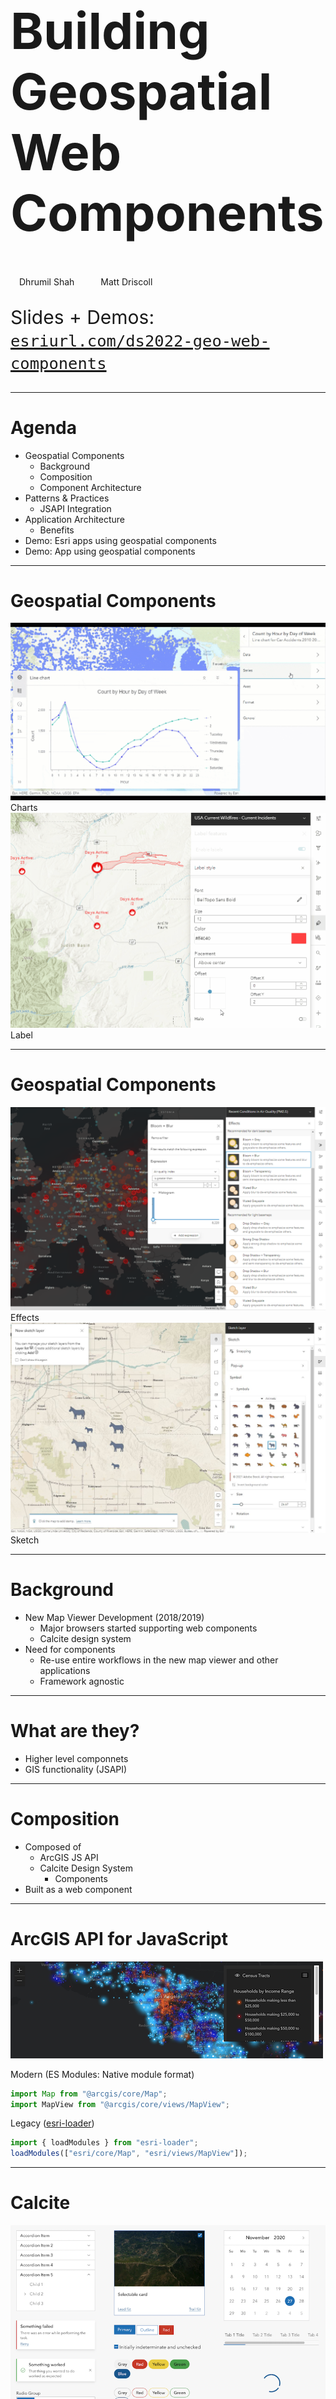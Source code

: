 <!-- .slide: data-background="img/2022/dev-summit/bg-1.png" data-background-size="cover" -->

<h1 style="text-align: left; font-size: 80px;">Building Geospatial Web Components</h1>

<p style="display: flex; line-height: normal; gap: 14px; color: var(--r-section-subhead-color);"><calcite-avatar scale="l" full-name="Dhrumil Shah" thumbnail="./img/dhrumil.jpeg"></calcite-avatar>Dhrumil Shah<calcite-avatar style="margin-left: 14px" scale="l" full-name="Matt Driscoll" thumbnail="./img/matt.jpeg"></calcite-avatar>Matt Driscoll </p>

<p style="text-align: left; font-size: 30px;">Slides + Demos: <a href="https://esriurl.com/ds2022-geo-web-components"><code>esriurl.com/ds2022-geo-web-components</code></a></p>

---

# Agenda

- Geospatial Components <!-- Matt -->
  - Background <!-- Matt -->
  - Composition <!-- Matt -->
  - Component Architecture <!-- Matt -->
- Patterns & Practices <!-- Dhrumil -->
  - JSAPI Integration <!-- Dhrumil -->
- Application Architecture <!-- Dhrumil -->
  - Benefits <!-- Dhrumil -->
- Demo: Esri apps using geospatial components <!-- Dhrumil -->
- Demo: App using geospatial components <!-- Dhrumil & Matt -->

---

<!-- .slide: data-background="img/2022/dev-summit/bg-7.png" data-background-size="cover" -->

# Geospatial Components

<div class="grid">
  <label><img src="img/chart.gif" />Charts</label>
  <label><img src="img/label.gif" />Label</label>
</div>

---

# Geospatial Components

<div class="grid">
  <label><img src="img/effects.png" />Effects</label>
  <label><img src="img/sketch.jpeg" />Sketch</label>
</div>

---

# Background

- New Map Viewer Development (2018/2019)
  - Major browsers started supporting web components
  - Calcite design system
- Need for components
  - Re-use entire workflows in the new map viewer and other applications
  - Framework agnostic

---

# What are they?

- Higher level componnets
- GIS functionality (JSAPI)

---

# Composition

- Composed of
  - ArcGIS JS API
  - Calcite Design System
    - Components
- Built as a web component

---

<!-- .slide: data-background="img/2022/dev-summit/bg-7.png" data-background-size="cover" -->

# ArcGIS API for JavaScript

[![jsapi](img/jsapi.png)](https://developers.arcgis.com/javascript/latest/)

Modern (ES Modules: Native module format)

```js
import Map from "@arcgis/core/Map";
import MapView from "@arcgis/core/views/MapView";
```

Legacy ([esri-loader](https://github.com/Esri/esri-loader))

```js
import { loadModules } from "esri-loader";
loadModules(["esri/core/Map", "esri/views/MapView"]);
```

---

<!-- .slide: data-background="img/2022/dev-summit/bg-7.png" data-background-size="cover" -->

# Calcite

[![calcite](img/calcite.png)](https://developers.arcgis.com/calcite-design-system/)

---

# Calcite: Esri's design system

- Visual language for products
  - [Design guidelines](https://developers.arcgis.com/calcite-design-system/foundations/colors/)
    - Color, Spacing, Typography...
  - Graphic resources (Icons, symbols, Figma UI Kit)
  - Interactive documentation
    - Patterns & best practices
  - Reusable components
- Closes the gap between designers and UI engineers

---

# Calcite Components

- Web Components for Calcite Design System
  - 50+ web components
    - Ready to use
    - Reusable
    - Provides a library of patterns
  - Internal & external use
    - [Developer subscription](https://developers.arcgis.com/pricing/build-arcgis-solutions/)
  - Easily build beautiful consistent apps

---

# Componenent Documentation

[![components](img/components.png)](https://developers.arcgis.com/calcite-design-system/components/)

---

# Types

![zoology](img/zoology.png)

---

# Calcite Benefits <calcite-icon scale="l" icon="thumbs-up"></calcite-icon>

- Consistent UX
- Efficiency
  - Apps follow agreed upon designs workflows
  - Speed up development timelines
- Standards-based
  - W3C specification (future-proof)
  - Encapsulation (Shadow DOM)
  - Familiarity (HTML)
  - Framework agnostic (Can be used in any framework)
- Accessibility (W3 Guidelines)

---

<!-- .slide: data-background="img/2022/dev-summit/bg-7.png" data-background-size="cover" -->

# Web Components

![Web Components](img/webcomponentslogo.png)

---

# About Web Components

- Suite of different technologies (web standards)
- Allows you to create reusable custom elements
  - `<my-custom-element>`
  - Functionality encapsulated
  - Utilize them in your web apps
- Supported by modern browsers

---

# Technology

- Custom elements
  - Browser-compatible elements
  - Use native APIs
  - DOM element lifecycle
- Shadow DOM
  - Encapsulates component HTML & CSS
  - `<slot>` tag for distributing content
- HTML slotting
  - `slot` attribute

---

# Configuring Web Components

## Properties & Attributes

```html
<my-component prop="myValue"></my-component>
```

## Slots

```html
<my-component><button slot="footer" /></my-component>
```

---

# Named Slots

To customize certain regions

```html
<calcite-card>
  <h3 slot="title">Esri</h3>
  <img slot="thumbnail" src="img/esri-card.jpeg" />
  <span slot="subtitle">
    Esri is an international supplier of geographic information system
    software...
  </span>
</calcite-card>
```

<iframe width="310" height="310" data-src="snippets/card.html" data-preload scrolling="no"></iframe>

---

# Default Slots

For default content placement

```html
<calcite-split-button scale="l" primary-text="My Button!">
  <calcite-dropdown-group>
    <calcite-dropdown-item>Option 1</calcite-dropdown-item>
    <calcite-dropdown-item>Option 2</calcite-dropdown-item>
    <calcite-dropdown-item>Option 3</calcite-dropdown-item>
  </calcite-dropdown-group>
</calcite-split-button>
```

<calcite-split-button style="text-align: left" scale="l" primary-text="My Button!">
  <calcite-dropdown-group>
    <calcite-dropdown-item>Option 1</calcite-dropdown-item>
    <calcite-dropdown-item>Option 2</calcite-dropdown-item>
    <calcite-dropdown-item>Option 3</calcite-dropdown-item>
  </calcite-dropdown-group>
</calcite-split-button>

---

# Basic Web Component

```js
class MyComponent extends HTMLElement {
  connectedCallback() {
    let shadow = this.attachShadow({ mode: "open" });
    shadow.innerHTML = `<h2>Hello DevSummit!</h2>`;
  }
}

customElements.define("my-component", MyComponent);
```

```html
<my-component></my-component>
```

<my-component></my-component>

---

<!-- .slide: data-background="img/2022/dev-summit/bg-7.png" data-background-size="cover" -->

# Component Architecture

---

# Stencil.js

[![Stencil.js](img/stencil-logo.png)](https://stenciljs.com/)

- Toolchain for building Design Systems
- Built by [Ionic framework](https://ionicframework.com/) team
- Virtual DOM, Typescript, and JSX
- Compiles Web Components
- [Getting Started](https://stenciljs.com/docs/getting-started)
- Alternatives: Lit, Frameworks => web components

---

# Basic Component Class

```jsx
import { Component, Prop, h } from "@stencil/core";

@Component({
  tag: "my-first-component",
})
export class MyComponent {
  // Name should be a public property on component
  @Prop() name: string;

  render() {
    return <p>My name is {this.name}</p>;
  }
}
```

---

# Basic Component HTML Markup

```html
<my-first-component name="Matt"></my-first-component>
```

When rendered, the browser will display `My name is Matt`

---

# Application Architecture

---

# Map viewer

<img src="img/mv.png" />

---

# Map viewer Architecture

<!-- todo image -->

<div class="grid">
  <img src="img/mapviewer-architecture.png" />
  <img src="img/chart1.png" />
</div>

---

# Host application

It provides the application shell which is built using the calcite components based on the ArcGIS API for JavaScript Widget framework

---

# Micro frontend

Map Viewer is built as a micro frontend based application as a composition of features developed as web components by different teams.

---

# Example Geospatial Components

Geospatial web components/Micro-Frontends used in Map Viewer

- Pop-up
- Chart
- Effect
- Table
- Label
- Clustering
- ...etc

---

# Micro frontend Benefits

- Break up monolith applications
  - Self-contained and independent from the host application
- Smaller, cohesive and better maintainable codebases
  - Different teams can develop, test and deploy independent features from start to end on themselves.
  - Development and deployments become faster
  - Easier for new developers to get started
- Reusable across different applications/frameworks

---

# Geospatial components patterns & practices

- Micro frontend composition in the browser
  - Using Web Components provides us a client-side composition approach
- Shared Design System
  - To provide consistent look and feel across all frontend components
- "Props Down, Events Up" communication pattern
  - Pass different required properties
- Components get the application state via Props

---

# Demo: Sample app using geospatial components

- [Charts Components in Map Viewer](https://analysis-0.maps.arcgis.com/apps/mapviewer/index.html?webmap=cdd0cc7b23e04873b74f0f160dd2e7c9)
- [Charts Components in Charts Viewer Instant App](https://analysis-0.maps.arcgis.com/apps/instant/charts/index.html?appid=076e071d336d4f0eb90fdf1c535ae379)

---

# Please Share Your Feedback in the App​

![Rate](img/rate.png)

---

<!-- .slide: data-background="img/2022/dev-summit/bg-7.png" data-background-size="cover" -->

# Questions? 🤔

<p>Slides + Demos: <a href="https://esriurl.com/ds2022-geo-web-components"><code>esriurl.com/ds2022-geo-web-components</code></a></p>

---

<!-- .slide: data-background="img/2022/dev-summit/bg-8.png" data-background-size="cover" -->
